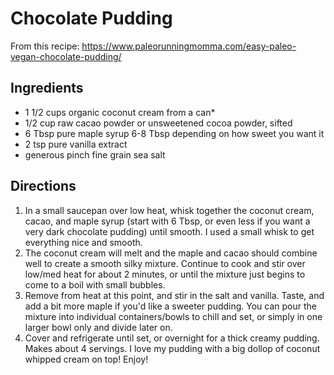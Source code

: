 # Chocolate Pudding

From this recipe: https://www.paleorunningmomma.com/easy-paleo-vegan-chocolate-pudding/

## Ingredients
- 1 1/2 cups organic coconut cream from a can*
- 1/2 cup raw cacao powder or unsweetened cocoa powder, sifted
- 6 Tbsp pure maple syrup 6-8 Tbsp depending on how sweet you want it
- 2 tsp pure vanilla extract
- generous pinch fine grain sea salt

## Directions
1. In a small saucepan over low heat, whisk together the coconut cream, cacao, and maple syrup (start with 6 Tbsp, or even less if you want a very dark chocolate pudding) until smooth. I used a small whisk to get everything nice and smooth.
2. The coconut cream will melt and the maple and cacao should combine well to create a smooth silky mixture. Continue to cook and stir over low/med heat for about 2 minutes, or until the mixture just begins to come to a boil with small bubbles.
3. Remove from heat at this point, and stir in the salt and vanilla. Taste, and add a bit more maple if you'd like a sweeter pudding. You can pour the mixture into individual containers/bowls to chill and set, or simply in one larger bowl only and divide later on.
4. Cover and refrigerate until set, or overnight for a thick creamy pudding. Makes about 4 servings. I love my pudding with a big dollop of coconut whipped cream on top! Enjoy!
